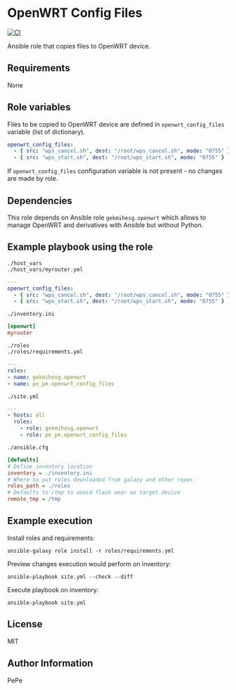 OpenWRT Config Files
=========

[![CI](https://github.com/pe-pe/ansible_role_openwrt_config_files/workflows/CI/badge.svg)](https://github.com/pe-pe/ansible_role_openwrt_config_files/actions)

Ansible role that copies files to OpenWRT device.

Requirements
------------
None

Role variables
--------------
Files to be copied to OpenWRT device are defined in `openwrt_config_files` variable (list of dictionary).
```yaml
openwrt_config_files:
  - { src: "wps_cancel.sh", dest: "/root/wps_cancel.sh", mode: "0755" }
  - { src: "wps_start.sh", dest: "/root/wps_start.sh", mode: "0755" }
```
If `openwrt_config_files` configuration variable is not present - no changes are made by role.

Dependencies
------------
This role depends on Ansible role `gekmihesg.openwrt` which allows to manage OpenWRT and derivatives with Ansible but without Python.

Example playbook using the role
-------------------------------
`./host_vars` \
`./host_vars/myrouter.yml`
```yaml
---
openwrt_config_files:
  - { src: "wps_cancel.sh", dest: "/root/wps_cancel.sh", mode: "0755" }
  - { src: "wps_start.sh", dest: "/root/wps_start.sh", mode: "0755" }
```
`./inventory.ini`
```ini
[openwrt]
myrouter
```
`./roles` \
`./roles/requirements.yml`
```yaml
---
roles:
- name: gekmihesg.openwrt
- name: pe_pe.openwrt_config_files
```
`./site.yml`
```yaml
---
- hosts: all
  roles:
    - role: gekmihesg.openwrt
    - role: pe_pe.openwrt_config_files
```
`./ansible.cfg`
```ini
[defaults]
# Define inventory location
inventory = ./inventory.ini
# Where to put roles downloaded from galaxy and other repos
roles_path = ./roles
# Defaults to /tmp to avoid flash wear on target device
remote_tmp = /tmp
```

Example execution
-----------------
Install roles and requirements:
```
ansible-galaxy role install -r roles/requirements.yml
```
Preview changes execution would perform on inventory:
```
ansible-playbook site.yml --check --diff
```
Execute playbook on inventory:
```
ansible-playbook site.yml
```
License
-------
MIT

Author Information
------------------
PePe
